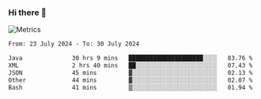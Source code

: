 ### Hi there 👋

![Metrics](https://github.com/radoapx/radoapx/blob/main/github-metrics.svg)

<!--START_SECTION:waka-->

```txt
From: 23 July 2024 - To: 30 July 2024

Java              30 hrs 9 mins   █████████████████████░░░░   83.76 %
XML               2 hrs 40 mins   ██░░░░░░░░░░░░░░░░░░░░░░░   07.43 %
JSON              45 mins         ▓░░░░░░░░░░░░░░░░░░░░░░░░   02.13 %
Other             44 mins         ▓░░░░░░░░░░░░░░░░░░░░░░░░   02.07 %
Bash              41 mins         ▒░░░░░░░░░░░░░░░░░░░░░░░░   01.94 %
```

<!--END_SECTION:waka-->

<!--
**radoapx/radoapx** is a ✨ _special_ ✨ repository because its `README.md` (this file) appears on your GitHub profile.

Here are some ideas to get you started:

- 🔭 I’m currently working on ...
- 🌱 I’m currently learning ...
- 👯 I’m looking to collaborate on ...
- 🤔 I’m looking for help with ...
- 💬 Ask me about ...
- 📫 How to reach me: ...
- 😄 Pronouns: ...
- ⚡ Fun fact: ...
-->
